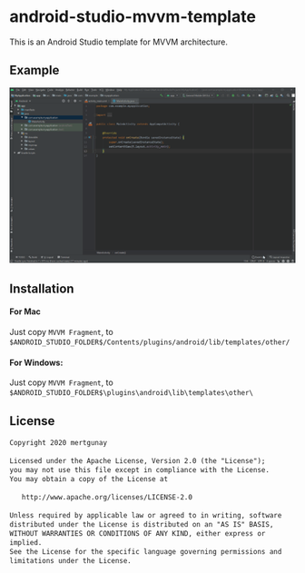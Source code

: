 # android-studio-mvvm-template
This is an Android Studio template for MVVM architecture.

## Example

![Create MVVM Template](static/example.gif "Create MVVM Template")


## Installation

#### For Mac
Just copy `MVVM Fragment`, to `$ANDROID_STUDIO_FOLDER$/Contents/plugins/android/lib/templates/other/`

#### For Windows:
Just copy `MVVM Fragment`, to `$ANDROID_STUDIO_FOLDER$\plugins\android\lib\templates\other\`

## License 

    Copyright 2020 mertgunay

    Licensed under the Apache License, Version 2.0 (the "License");
    you may not use this file except in compliance with the License.
    You may obtain a copy of the License at

       http://www.apache.org/licenses/LICENSE-2.0

    Unless required by applicable law or agreed to in writing, software
    distributed under the License is distributed on an "AS IS" BASIS,
    WITHOUT WARRANTIES OR CONDITIONS OF ANY KIND, either express or implied.
    See the License for the specific language governing permissions and
    limitations under the License.
